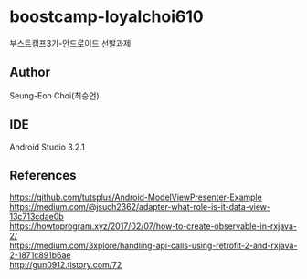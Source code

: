 # boostcamp-loyalchoi610
부스트캠프3기-안드로이드 선발과제

## Author
Seung-Eon Choi(최승언)

## IDE
Android Studio 3.2.1

## References
https://github.com/tutsplus/Android-ModelViewPresenter-Example<br />
https://medium.com/@jsuch2362/adapter-what-role-is-it-data-view-13c713cdae0b<br />
https://howtoprogram.xyz/2017/02/07/how-to-create-observable-in-rxjava-2/<br />
https://medium.com/3xplore/handling-api-calls-using-retrofit-2-and-rxjava-2-1871c891b6ae<br />
http://gun0912.tistory.com/72<br />

